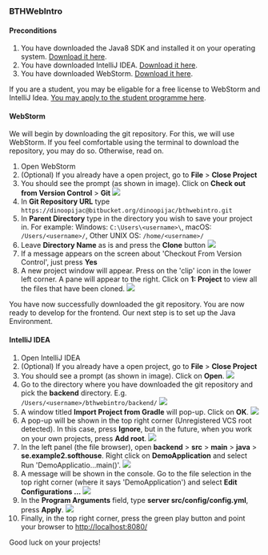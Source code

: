 ### BTHWebIntro

#### Preconditions
1. You have downloaded the Java8 SDK and installed it on your operating 
system. [Download it here](http://www.oracle.com/technetwork/java/javase/downloads/jdk8-downloads-2133151.html).
2. You have downloaded IntelliJ IDEA. [Download it here](https://www.jetbrains.com/idea/#chooseYourEdition).
3. You have downloaded WebStorm. [Download it here](https://www.jetbrains.com/webstorm/).

If you are a student, you may be eligable for a free license to WebStorm and IntelliJ Idea. [You may apply to the student programme here](https://www.jetbrains.com/student/).

#### WebStorm
We will begin by downloading the git repository. For this, we will use WebStorm. If you feel comfortable using the terminal to download the repository, you may do so. Otherwise, read on.

1. Open WebStorm
2. (Optional) If you already have a open project, go to **File** > **Close Project**
3. You should see the prompt (as shown in image). Click on **Check out from Version Control** > **Git** ![](https://googledrive.com/host/0B2H7nU2mgobdeGc0ckZwYmZVeHM/ws1.png) 
4. In **Git Repository URL** type ``https://dinoopijac@bitbucket.org/dinoopijac/bthwebintro.git``
5. In **Parent Directory** type in the directory you wish to save your project in. For example: Windows: ``C:\Users\<username>\``, macOS: ``/Users/<username>/``, Other UNIX OS: ``/home/<username>/``
6. Leave **Directory Name** as is and press the **Clone** button ![](https://googledrive.com/host/0B2H7nU2mgobdeGc0ckZwYmZVeHM/ws2.png)
7. If a message appears on the screen about 'Checkout From Version Control', just press **Yes**
8. A new project window will appear. Press on the 'clip' icon in the lower left corner. A pane will appear to the right. Click on **1: Project** to view all the files that have been cloned. ![](https://googledrive.com/host/0B2H7nU2mgobdeGc0ckZwYmZVeHM/ws3.png)

You have now successfully downloaded the git repository. You are now ready to develop for the frontend. Our next step is to set up the Java Environment.


#### IntelliJ IDEA
1. Open IntelliJ IDEA
2. (Optional) If you already have a open project, go to **File** > **Close Project**
3. You should see a prompt (as shown in image). Click on **Open**. ![](https://googledrive.com/host/0B2H7nU2mgobdeGc0ckZwYmZVeHM/idea1.png)
4. Go to the directory where you have downloaded the git repository and pick the **backend** directory. E.g. ``/Users/<username>/bthwebintro/backend/`` ![](https://googledrive.com/host/0B2H7nU2mgobdeGc0ckZwYmZVeHM/idea2.png)
5. A window titled **Import Project from Gradle** will pop-up. Click on **OK**. ![](https://googledrive.com/host/0B2H7nU2mgobdeGc0ckZwYmZVeHM/idea3.png)
6. A pop-up will be shown in the top right corner (Unregistered VCS root detected). In this case, press **Ignore**, but in the future, when you work on your own projects, press **Add root**. ![](https://googledrive.com/host/0B2H7nU2mgobdeGc0ckZwYmZVeHM/idea4.png)
7. In the left panel (the file browser), open **backend** > **src** > **main** > **java** > **se.example2.softhouse**. Right click on **DemoApplication** and select Run 'DemoApplicatio...main()'. ![](https://googledrive.com/host/0B2H7nU2mgobdeGc0ckZwYmZVeHM/idea5.png)
8. A message will be shown in the console. Go to the file selection in the top right corner (where it says 'DemoApplication') and select **Edit Configurations ...** ![](https://googledrive.com/host/0B2H7nU2mgobdeGc0ckZwYmZVeHM/idea6.png)
9. In the **Program Arguments** field, type **server src/config/config.yml**, press **Apply**. ![](https://googledrive.com/host/0B2H7nU2mgobdeGc0ckZwYmZVeHM/idea7.png)
10. Finally, in the top right corner, press the green play button and point your browser to [http://localhost:8080/](http://localhost:8080)

Good luck on your projects!
